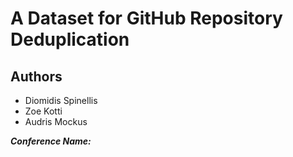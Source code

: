 # A Dataset for GitHub Repository Deduplication

## Authors

+ Diomidis Spinellis
+ Zoe Kotti
+ Audris Mockus

***Conference Name:***

